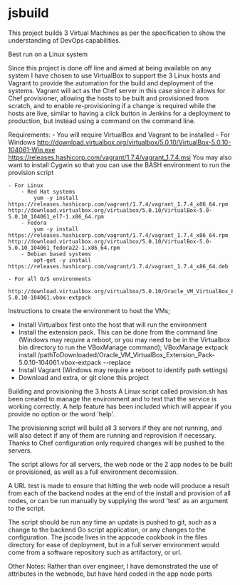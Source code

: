 # jsbuild

This project builds 3 Virtual Machines as per the specification to show the understanding of DevOps capabilities.

Best run on a Linux system

Since this project is done off line and aimed at being available on any system I have chosen to use VirtualBox to support the 3 Linux hosts and Vagrant to provide the automation for the build and deployment of the systems.  Vagrant will act as the Chef server in this case since it allows for Chef provisioner, allowing the hosts to be built and provisioned from scratch, and to enable re-provisioning if a change is required while the hosts are live, similar to having a click button in Jenkins for a deployment to production, but instead using a command on the command line.

Requirements:
	- You will require VirtualBox and Vagrant to be installed
	- For Windows
		http://download.virtualbox.org/virtualbox/5.0.10/VirtualBox-5.0.10-104061-Win.exe
		https://releases.hashicorp.com/vagrant/1.7.4/vagrant_1.7.4.msi
		You may also want to install Cygwin so that you can use the BASH environment to run the provision script

	- For Linux
		- Red Hat systems
			yum -y install https://releases.hashicorp.com/vagrant/1.7.4/vagrant_1.7.4_x86_64.rpm http://download.virtualbox.org/virtualbox/5.0.10/VirtualBox-5.0-5.0.10_104061_el7-1.x86_64.rpm
		- Fedora
			yum -y install https://releases.hashicorp.com/vagrant/1.7.4/vagrant_1.7.4_x86_64.rpm http://download.virtualbox.org/virtualbox/5.0.10/VirtualBox-5.0-5.0.10_104061_fedora22-1.x86_64.rpm
		- Debian based systems
			apt-get -y install https://releases.hashicorp.com/vagrant/1.7.4/vagrant_1.7.4_x86_64.deb
		
	- For all O/S environments
		http://download.virtualbox.org/virtualbox/5.0.10/Oracle_VM_VirtualBox_Extension_Pack-5.0.10-104061.vbox-extpack

Instructions to create the environment to host the VMs;
- Install Virtualbox first onto the host that will run the environment
- Install the extension pack.  This can be done from the command line (Windows may require a reboot, or you may need to be in the Virtualbox bin directory to run the VBoxManage command);
	VBoxManage extpack install /pathToDownloaded/Oracle_VM_VirtualBox_Extension_Pack-5.0.10-104061.vbox-extpack --replace
- Install Vagrant (Windows may require a reboot to identify path settings)
- Download and extra, or git clone this project

Building and provisioning the 3 hosts
A Linux script called provision.sh has been created to manage the environment and to test that the service is working correctly.  A help feature has been included which will appear if you provide no option or the word 'help'.

The provisioning script will build all 3 servers if they are not running, and will also detect if any of them are running and reprovision if necessary.  Thanks to Chef configuration only required changes will be pushed to the servers.

The script allows for all servers, the web node or the 2 app nodes to be built or provisioned, as well as a full environment decomission.

A URL test is made to ensure that hitting the web node will produce a result from each of the backend nodes at the end of the install and provision of all nodes, or can be run manually by supplying the word 'test' as an argument to the script.

The script should be run any time an update is pushed to git, such as a change to the backend Go script application, or any changes to the configuration.  The jscode lives in the appcode cookbook in the files directory for ease of deployment, but in a full server environment would come from a software repository such as artifactory, or url.


Other Notes:
Rather than over engineer, I have demonstrated the use of attributes in the webnode, but have hard coded in the app node ports
